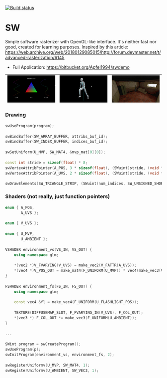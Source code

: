 [![Build status](https://ci.appveyor.com/api/projects/status/46ky3ltwvain51u6?svg=true)](https://ci.appveyor.com/project/MrApfel1994/sw)
# SW
Simple software rasterizer with OpenGL-like interface.
It's neither fast nor good, created for learning purposes.
Inspired by this article: https://web.archive.org/web/20180129085015/http://forum.devmaster.net/t/advanced-rasterization/6145

- Full Application: https://bitbucket.org/Apfel1994/swdemo

![Screenshot](img1.jpg)|![Screenshot](img2.jpg)|![Screenshot](img3.jpg)
:-------------------------:|:-------------------------:|:-------------------------:

### Drawing

```cpp
swUseProgram(program);

swBindBuffer(SW_ARRAY_BUFFER, attribs_buf_id);
swBindBuffer(SW_INDEX_BUFFER, indices_buf_id);

swSetUniform(U_MVP, SW_MAT4, &mvp_mat[0][0]);

const int stride = sizeof(float) * 8;
swVertexAttribPointer(A_POS, 3 * sizeof(float), (SWuint)stride, (void *)0);
swVertexAttribPointer(A_UVS, 2 * sizeof(float), (SWuint)stride, (void *)(6 * sizeof(float)));

swDrawElements(SW_TRIANGLE_STRIP, (SWuint)num_indices, SW_UNSIGNED_SHORT, (void *)uintptr_t(offset));
```

### Shaders (not really, just function pointers)

```cpp
enum { A_POS,
       A_UVS };

enum { V_UVS };

enum { U_MVP,
       U_AMBIENT };

VSHADER environment_vs(VS_IN, VS_OUT) {
    using namespace glm;

    *(vec2 *)V_FVARYING(V_UVS) = make_vec2(V_FATTR(A_UVS));
    *(vec4 *)V_POS_OUT = make_mat4(F_UNIFORM(U_MVP)) * vec4(make_vec3(V_FATTR(A_POS)), 1);
}

FSHADER environment_fs(FS_IN, FS_OUT) {
    using namespace glm;

    const vec4 &fl = make_vec4(F_UNIFORM(U_FLASHLIGHT_POS));

    TEXTURE(DIFFUSEMAP_SLOT, F_FVARYING_IN(V_UVS), F_COL_OUT);
    *(vec3 *) F_COL_OUT *= make_vec3(F_UNIFORM(U_AMBIENT));
}

...

SWint program = swCreateProgram();
swUseProgram(p);
swInitProgram(environment_vs, environment_fs, 2);

swRegisterUniformv(U_MVP, SW_MAT4, 1);
swRegisterUniformv(U_AMBIENT, SW_VEC3, 1);
```

